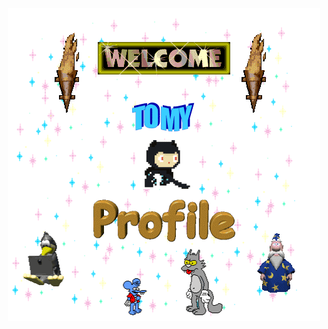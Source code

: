 <div align="center">
	<img src="https://github.com/cjanietz/cjanietz/raw/main/github-profile.gif">
</div>
